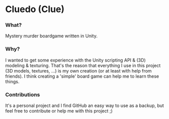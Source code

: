 # Cluedo (Clue)

### What?
Mystery murder boardgame written in Unity.

### Why?
I wanted to get some experience with the Unity scripting API & (3D) modeling & texturing.
That's the reason that everything I use in this project (3D models, textures, ...) is my own creation (or at least with help from friends). I think creating a 'simple' board game can help me to learn these things.

### Contributions
It's a personal project and I find GitHub an easy way to use as a backup, but feel free to contribute or help me with this project ;)
